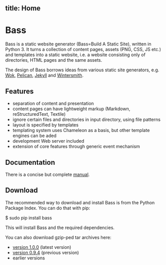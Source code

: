 title: Home
---
Bass
====

Bass is a static website generator (Bass=Build A Static Site), written in Python 3. It turns a
collection of content pages, assets (PNG, CSS, JS etc.) and templates into a static website, i.e.
 a website consisting only of directories, HTML pages and the same assets.

The design of Bass borrows ideas from various static site generators, e.g.
[Wok][wok], [Pelican][pelican], [Jekyll][jekyll] and [Wintersmith][wintersmith].

Features
--------

- separation of content and presentation
- content pages can have lightweight markup (Markdown, reStructuredText, Textile)
- ignore certain files and directories in input directory, using file patterns
- layout is specified by templates
- templating system uses Chameleon as a basis, but other template engines can be aded
- development Web server included
- extension of core features through generic event mechanism

[wok]: https://github.com/mythmon/wok
[static]: https://www.staticgen.com/
[wintersmith]: https://github.com/jnordberg/wintersmith
[pelican]: https://github.com/getpelican/pelican
[jekyll]: http://jekyllrb.com/

Documentation
-------------
There is a concise but complete [manual](/bass/manual.html).

Download
--------

The recommended way to download and install Bass is from the Python Package Index.
You can do that with pip:

$ sudo pip install bass

This will install Bass and the required dependencies.

You can also download gzip-ped tar archives here:

- [version 1.0.0](/bass/download/bass-1.0.0.tar.gz) (latest version)
- [version 0.9.4](/bass/download/bass-0.9.4.tar.gz) (previous version)
- earlier versions
